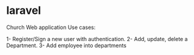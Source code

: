 # laravel
Church Web application Use cases:

1- Register/Sign a new user with authentication.
2- Add, update, delete a Department.
3- Add employee into departments
